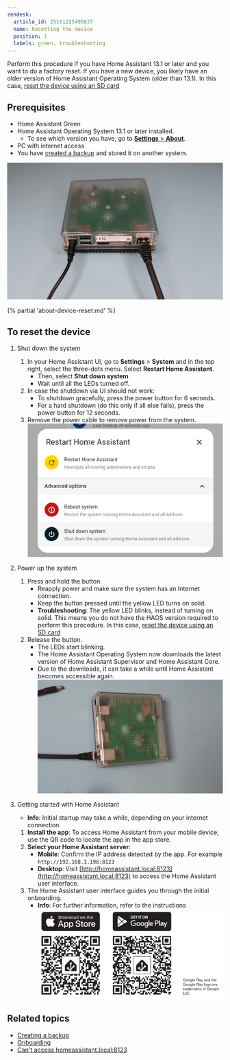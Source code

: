```yaml
---
zendesk:
  article_id: 25161225495837
  name: Resetting the device
  position: 1
  labels: green, troubleshooting
---
```


Perform this procedure if you have Home Assistant 13.1 or later and you want to do a factory reset. If you have a new device, you likely have an older version of Home Assistant Operating System (older than 13.1). In this case, [reset the device using an SD card](/hc/en-us/articles/25162566451485)

## Prerequisites

- Home Assistant Green
- Home Assistant Operating System 13.1 or later installed.
   - To see which version you have, go to [**Settings** > **About**](https://my.home-assistant.io/redirect/info/).
- PC with internet access
- You have [created a backup](/hc/en-us/articles/25154828325917) and stored it on another system.

![image showing a green without an SD card](/static/img/green/green_without_sd_card.png)

{% partial 'about-device-reset.md' %}

## To reset the device

1. Shut down the system

   1. In your Home Assistant UI, go to **Settings** > **System** and in the top right, select the three-dots menu. Select **Restart Home Assistant**.
      - Then, select **Shut down system**.
      - Wait until all the LEDs turned off.
   2. In case the shutdown via UI should not work:
      - To shutdown gracefully, press the power button for 6 seconds.
      - For a hard shutdown (do this only if all else fails), press the power button for 12 seconds.
   3. Remove the power cable to remove power from the system.
   ![Shutting down the system](/static/img/green/shutdown_system.png)

2. Power up the system
   1. Press and hold the button.
      - Reapply power and make sure the system has an Internet connection.
      - Keep the button pressed until the yellow LED turns on solid.
      - **Troubleshooting**: The yellow LED blinks, instead of turning on solid. This means you do not have the HAOS version required to perform this procedure. In this case, [reset the device using an SD card](/hc/en-us/articles/25162566451485)
   2. Release the button.
      - The LEDs start blinking.
      - The Home Assistant Operating System now downloads the latest version of Home Assistant Supervisor and Home Assistant Core.
      - Due to the downloads, it can take a while until Home Assistant becomes accessible again.
      ![Powering up the system](/static/img/green/green_reset.webp)

3. Getting started with Home Assistant
   - **Info**: Initial startup may take a while, depending on your internet connection.
   1. **Install the app**: To access Home Assistant from your mobile device, use the QR code to locate the app in the app store.
   2. **Select your Home Assistant server**:
      - **Mobile**: Confirm the IP address detected by the app. For example `http://192.168.1.196:8123`
      - **Desktop**: Visit [http://homeassistant.local:8123](http://homeassistant.local:8123) to access the Home Assistant user interface.
   3. The Home Assistant user interface guides you through the initial onboarding.
      - **Info**: For further information, refer to the instructions
   ![Getting started with Home Assistant](/static/img/green/getting_started_04.png)

## Related topics

- [Creating a backup](/hc/en-us/articles/25154828325917)
- [Onboarding](https://www.home-assistant.io/getting-started/onboarding/)
- [Can't access homeassistant.local:8123](/hc/en-us/articles/25140903526301)
